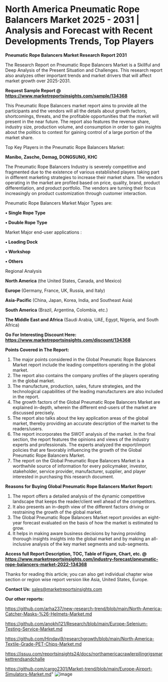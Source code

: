 # North America Pneumatic Rope Balancers Market 2025 - 2031 | Analysis and Forecast with Recent Developments Trends, Top Players

<strong>Pneumatic Rope Balancers Market Research Report 2031</strong>

The Research Report on Pneumatic Rope Balancers Market is a Skillful and Deep Analysis of the Present Situation and Challenges. This research report also analyzes other important trends and market drivers that will affect market growth over 2025-2031.

<strong>Request Sample Report @ <a href=https://www.marketreportsinsights.com/sample/134368>https://www.marketreportsinsights.com/sample/134368</a></strong>

This Pneumatic Rope Balancers market report aims to provide all the participants and the vendors will all the details about growth factors, shortcomings, threats, and the profitable opportunities that the market will present in the near future. The report also features the revenue share, industry size, production volume, and consumption in order to gain insights about the politics to contest for gaining control of a large portion of the market share.

Top Key Players in the Pneumatic Rope Balancers Market:

<strong>Manibo, Zasche, Demag, DONGSUNG, KHC</strong>

The Pneumatic Rope Balancers Industry is severely competitive and fragmented due to the existence of various established players taking part in different marketing strategies to increase their market share. The vendors operating in the market are profiled based on price, quality, brand, product differentiation, and product portfolio. The vendors are turning their focus increasingly on product customization through customer interaction.

Pneumatic Rope Balancers Market Major Types are:

<strong>• Single Rope Type

• Double Rope Type</strong>

Market Major end-user applications :

<strong>• Loading Dock

• Workshop

• Others</strong>

Regional Analysis

</u><strong><b>North America</b></strong> (the United States, Canada, and Mexico)

<strong><b>Europe </b></strong>(Germany, France, UK, Russia, and Italy)

<strong><b>Asia-Pacific</b></strong> (China, Japan, Korea, India, and Southeast Asia)

<strong><b>South America</b></strong> (Brazil, Argentina, Colombia, etc.)

<strong><b>The Middle East and Africa</b></strong> (Saudi Arabia, UAE, Egypt, Nigeria, and South Africa)

<strong>Go For Interesting Discount Here: <a href=https://www.marketreportsinsights.com/discount/134368>https://www.marketreportsinsights.com/discount/134368</a></strong>

<strong>Points Covered in The Report:</strong>
<ol>
  <li>The major points considered in the Global Pneumatic Rope Balancers Market report include the leading competitors operating in the global market.</li>
  <li>The report also contains the company profiles of the players operating in the global market.</li>
  <li>The manufacture, production, sales, future strategies, and the technological capabilities of the leading manufacturers are also included in the report.</li>
  <li>The growth factors of the Global Pneumatic Rope Balancers Market are explained in-depth, wherein the different end-users of the market are discussed precisely.</li>
  <li>The report also talks about the key application areas of the global market, thereby providing an accurate description of the market to the readers/users.</li>
  <li>The report incorporates the SWOT analysis of the market. In the final section, the report features the opinions and views of the industry experts and professionals. The experts analyzed the export/import policies that are favorably influencing the growth of the Global Pneumatic Rope Balancers Market.</li>
  <li>The report on the Global Pneumatic Rope Balancers Market is a worthwhile source of information for every policymaker, investor, stakeholder, service provider, manufacturer, supplier, and player interested in purchasing this research document.</li>
</ol>
<strong>Reasons for Buying Global Pneumatic Rope Balancers Market Report:</strong>

<ol>
  <li>The report offers a detailed analysis of the dynamic competitive landscape that keeps the reader/client well ahead of the competitors.</li>
  <li>It also presents an in-depth view of the different factors driving or restraining the growth of the global market.</li>
  <li>The Global Pneumatic Rope Balancers Market report provides an eight-year forecast evaluated on the basis of how the market is estimated to grow.</li>
  <li>It helps in making aware business decisions by having providing thorough insights insights into the global market and by making an all-inclusive analysis of the key market segments and sub-segments.</li>
</ol>
<strong>Access full Report Description, TOC, Table of Figure, Chart, etc. @ <a href=https://www.marketreportsinsights.com/industry-forecast/pneumatic-rope-balancers-market-2022-134368>https://www.marketreportsinsights.com/industry-forecast/pneumatic-rope-balancers-market-2022-134368</a></strong>


Thanks for reading this article; you can also get individual chapter wise section or region wise report version like Asia, United States, Europe.

<strong>Contact Us:</strong>
sales@marketreportsinsights.com

<strong>Our other reports:</strong>

<a href=https://github.com/arha237/new-research-trend/blob/main/North-America-Catcher-Masks-%26-Helmets-Market.md>https://github.com/arha237/new-research-trend/blob/main/North-America-Catcher-Masks-%26-Helmets-Market.md</a>

<a href=https://github.com/anokhi121/Research/blob/main/Europe-Selenium-Testing-Service-Market.md>https://github.com/anokhi121/Research/blob/main/Europe-Selenium-Testing-Service-Market.md</a>

<a href=https://github.com/Hindavi9/researchgrowth/blob/main/North-America-Textile-Grade-PET-Chips-Market.md>https://github.com/Hindavi9/researchgrowth/blob/main/North-America-Textile-Grade-PET-Chips-Market.md</a>

<a href=https://issuu.com/reportsinsights24/docs/northamericacrawlerpilingrigsmarkettrendsandchalle>https://issuu.com/reportsinsights24/docs/northamericacrawlerpilingrigsmarkettrendsandchalle</a>

<a href=https://github.com/cargo2301/Market-trend/blob/main/Europe-Airport-Simulators-Market.md>https://github.com/cargo2301/Market-trend/blob/main/Europe-Airport-Simulators-Market.md</a>"
![image](https://github.com/user-attachments/assets/8d2b1e80-b744-4057-8b51-e39e6968b74e)
